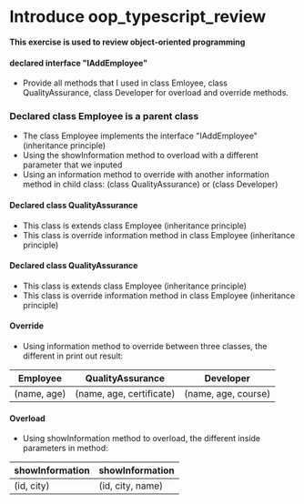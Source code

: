 # Introduce oop_typescript_review
**This exercise is used to review object-oriented programming**
#### declared interface "IAddEmployee"
- Provide all methods that I used in class Emloyee, class QualityAssurance, class Developer for overload and override methods.
### Declared class Employee is a parent class
- The class Employee implements the interface "IAddEmployee" (inheritance principle) 
- Using the showInformation method to overload with a different parameter that we inputed
- Using an information method to override with another information method in child class: (class QualityAssurance) or (class Developer)
#### Declared class QualityAssurance 
- This class is extends class Employee (inheritance principle) 
- This class is override information method in class Employee (inheritance principle) 
#### Declared class QualityAssurance 
- This class is extends class Employee (inheritance principle) 
- This class is override information method in class Employee (inheritance principle) 
#### Override 
- Using information method to override between three classes, the different in print out result:

 | Employee    | QualityAssurance         | Developer         |
 |-------------|--------------------------|-------------------|
 |(name, age)  |(name, age, certificate)  |(name, age, course)|
 
 #### Overload
- Using showInformation method to overload, the different inside parameters in method:

 | showInformation    |showInformation   |
 |--------------------|------------------|
 |(id, city)          |(id, city, name)  |
